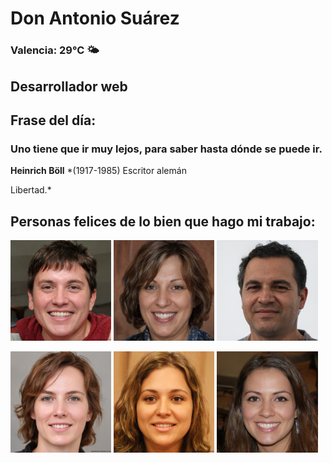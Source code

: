 # Don Antonio Suárez
### Valencia:  29°C 🌤️
## Desarrollador web
## Frase del día:
<!-- START QUOTE -->
### Uno tiene que ir muy lejos, para saber hasta dónde se puede ir.
**Heinrich  Böll** *(1917-1985) Escritor alemán


Libertad.*
<!-- END QUOTE -->






## Personas felices de lo bien que hago mi trabajo:

<p float="left">
  <img src="src/image_0.png" width="32%" />
  <img src="src/image_1.png" width="32%" /> 
  <img src="src/image_2.png" width="32%" />
</p>
<p float="left">
  <img src="src/image_3.png" width="32%" />
  <img src="src/image_4.png" width="32%" /> 
  <img src="src/image_5.png" width="32%" />
</p>